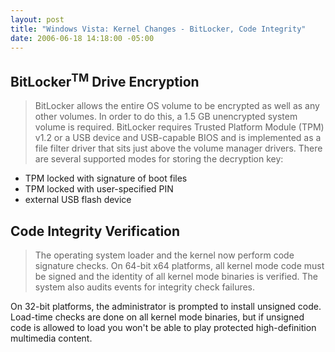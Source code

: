 ```yaml
---
layout: post
title: "Windows Vista: Kernel Changes - BitLocker, Code Integrity"
date: 2006-06-18 14:18:00 -05:00
---
```


## BitLocker<sup>TM</sup> Drive Encryption

> BitLocker allows the entire OS volume to be encrypted as well as any other volumes. In order to do this, a 1.5 GB unencrypted system volume is required.
BitLocker requires Trusted Platform Module (TPM) v1.2 or a USB device and USB-capable BIOS and is implemented as a file filter driver that sits just above the volume manager drivers.
There are several supported modes for storing the decryption key:

* TPM locked with signature of boot files 
* TPM locked with user-specified PIN 
* external USB flash device

## Code Integrity Verification

> The operating system loader and the kernel now perform code signature checks. On 64-bit x64 platforms, all kernel mode code must be signed and the identity of all kernel mode binaries is verified. The system also audits events for integrity check failures.

On 32-bit platforms, the administrator is prompted to install unsigned code. Load-time checks are done on all kernel mode binaries, but if unsigned code is allowed to load you won't be able to play protected high-definition multimedia content.
